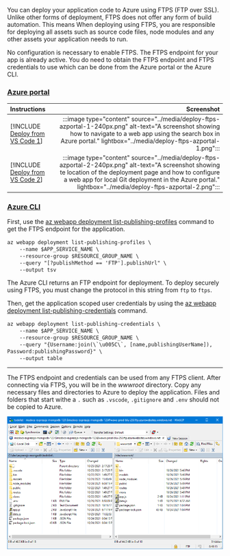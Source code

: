 You can deploy your application code to Azure using FTPS (FTP over SSL). Unlike other forms of deployment, FTPS does not offer any form of build automation.  This means When deploying using FTPS, you are responsible for deploying all assets such as source code files, node modules and any other assets your application needs to run.

No configuration is necessary to enable FTPS. The FTPS endpoint for your app is already active. You do need to obtain the FTPS endpoint and FTPS credentials to use which can be done from the Azure portal or the Azure CLI.

### [Azure portal](#tab/deploy-instructions-azportal)

| Instructions    | Screenshot |
|:----------------|-----------:|
| [!INCLUDE [Deploy from VS Code 1](<./deploy-ftps-azportal-1.md>)] | :::image type="content" source="../media/deploy-ftps-azportal-1-240px.png" alt-text="A screenshot showing how to navigate to a web app using the search box in Azure portal." lightbox="../media/deploy-ftps-azportal-1.png"::: |
| [!INCLUDE [Deploy from VS Code 2](<./deploy-ftps-azportal-2.md>)] | :::image type="content" source="../media/deploy-ftps-azportal-2-240px.png" alt-text="A screenshot showing te location of the deployment page and how to configure a web app for local Git deployment in the Azure portal." lightbox="../media/deploy-ftps-azportal-2.png"::: |

### [Azure CLI](#tab/deploy-instructions-azcli)

First, use the [az webapp deployment list-publishing-profiles](/cli/azure/webapp/deployment#az_webapp_deployment_list_publishing_profiles) command to get the FTPS endpoint for the application.

```azurecli
az webapp deployment list-publishing-profiles \
    --name $APP_SERVICE_NAME \
    --resource-group $RESOURCE_GROUP_NAME \
    --query "[?publishMethod == 'FTP'].publishUrl" \
    --output tsv  
```

The Azure CLI returns an FTP endpoint for deployment.  To deploy securely using FTPS, you must change the protocol in this string from `ftp` to `ftps`.

Then, get the application scoped user credentials by using the [az webapp deployment list-publishing-credentials](/cli/azure/webapp/deployment#az_webapp_deployment_list_publishing_credentials) command.

```azurecli
az webapp deployment list-publishing-credentials \
    --name $APP_SERVICE_NAME \
    --resource-group $RESOURCE_GROUP_NAME \
    --query "{Username:join(\`\u005C\`, [name,publishingUserName]), Password:publishingPassword}" \
    --output table
```

---

The FTPS endpoint and credentials can be used from any FTPS client. After connecting via FTPS, you will be in the *wwwroot* directory.  Copy any necessary files and directories to Azure to deploy the application.  Files and folders that start withe a `.` such as `.vscode`, `.gitignore` and `.env` should not be copied to Azure.

![A screenshot showing WinSCP as an FTPS client uploading files to Azure App Service.](../media/deploy-ftps-winscp.png)
